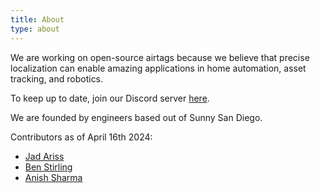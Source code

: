 ```yaml
---
title: About
type: about
---
```


We are working on open-source airtags because we believe that precise localization can enable amazing applications in home automation, asset tracking, and robotics. 

To keep up to date, join our Discord server [here](https://discord.gg/HYT2UBpeHM).

We are founded by engineers based out of Sunny San Diego. 

Contributors as of April 16th 2024: 
- [Jad Ariss](https://github.com/JadAriss)
- [Ben Stirling](https://github.com/abenstirling)
- [Anish Sharma](https://github.com/ans019)
